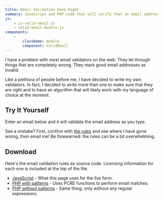 ```yaml
---
title: Email Validation Done Right
summary: Javascript and PHP code that will verify that an email address at least appears valid and should pass RFC checks.
js:
    - is-valid-email.js
    - valid-email-module.js
components:
    -
        className: module
        component: ValidEmail
---
```


I have a problem with most email validators on the web.  They let through things that are completely wrong.  They mark good email addresses as invalid.

Like a plethora of people before me, I have decided to write my own validators.  In fact, I decided to write more than one to make sure that they are right and to have an algorithm that will likely work with my language of choice at the moment.


Try It Yourself
---------------

Enter an email below and it will validate the email address as you type.

<div class="module"></div>


See a mistake?  First, confirm with [the rules](rules/) and see where I have gone wrong, then email me!  Be forewarned: the rules can be a bit overwhelming.


Download
--------

Here's the email validation rules as source code.  Licensing information
for each one is included at the top of the file.

* [JavaScript](is-valid-email.js) - What this page uses for the live form.
* [PHP with patterns](email-regexp.php.txt) - Uses PCRE functions to perform email matches.
* [PHP without patterns](email-test.php.txt) - Same thing, only without any regular expressions.
